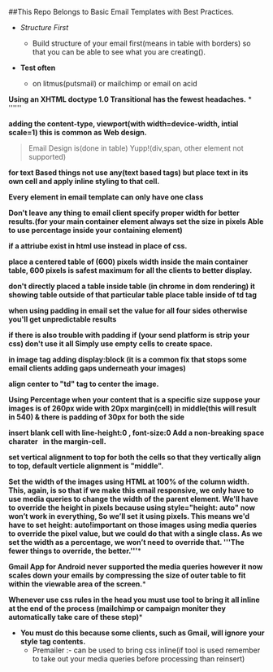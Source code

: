 ##This Repo Belongs to Basic Email Templates with Best Practices.

* *Structure First*
	* Build structure of your email first(means in table with borders) so that you can be able to see what you are creating().

* **Test often**
	* on litmus(putsmail) or mailchimp or email on acid


**Using an XHTML doctype 1.0 Transitional has the fewest headaches.**
	* '''<!DOCTYPE html PUBLIC "-//W3C//DTD XHTML 1.0 Transitional//EN" "http://www.w3.org/TR/xhtml1/DTD/xhtml1-transitional.dtd">'''

**adding the content-type, viewport(with width=device-width, intial scale=1) this is common as Web design.**

> Email Design is(done in table) Yupp!(div,span, other element not supported)

**for text Based things not use any(text based tags) but place text in its own cell and apply inline styling to that cell.**

**Every element in email template can only have one class**

**Don't leave any thing to email client specify proper width for better results.(for your main container element always set the size in pixels Able to use percentage inside your containing element)**

**if a attriube exist in html use instead in place of css.**

**place a centered table of (600) pixels width inside the main container table, 600 pixels is safest maximum for all the clients to better display.**

**don't directly placed a table inside table (in chrome in dom rendering) it showing table outside of that particular table place table inside of td tag**

**when using padding in email set the value for all four sides otherwise you'll get unpredictable results**

**if there is also trouble with padding if (your send platform is strip your css) don't use it all Simply use empty cells to create space.**

**in image tag adding display:block (it is a common fix that stops some email clients adding gaps underneath your images)**

**align center to "td" tag to center the image.**

**Using Percentage when your content that is a specific size suppose your images is of 260px wide with 20px margin(cell) in middle(this will result in 540) & there is padding of 30px for both the side**

**insert blank cell with line-height:0 , font-size:0 Add a non-breaking space charater &nbsp; in the margin-cell.**

**set vertical alignment to top for both the cells so that they vertically align to top, default verticle alignment is "middle".**

**Set the width of the images using HTML at 100% of the column width. This, again, is so that if we make this email responsive, we only have to use media queries to change the width of the parent element. We'll have to override the height in pixels because using style="height: auto" now won’t work in everything, So we’ll set it using pixels. This means we'd have to set height: auto!important on those images using media queries to override the pixel value, but we could do that with a single class. As we set the width as a percentage, we won’t need to override that. '''The fewer things to override, the better.'''***

**Gmail App for Android never supported the media queries however it now scales down your emails by compressing the size of outer table to fit within the viewable area of the screen.***

**Whenever use css rules in the head you must use tool to bring it all inline at the end of the process (mailchimp or campaign moniter they automatically take care of these step)***

* **You must do this because some clients, such as Gmail, will ignore your style tag contents.**
	* Premailer :- can be used to bring css inline(if tool is used remember to take out your media queries before processing than reinsert)
